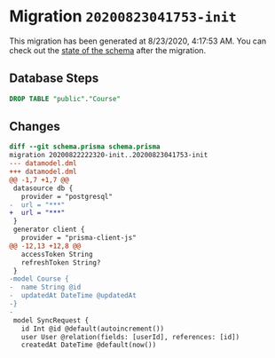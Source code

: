 # Migration `20200823041753-init`

This migration has been generated at 8/23/2020, 4:17:53 AM.
You can check out the [state of the schema](./schema.prisma) after the migration.

## Database Steps

```sql
DROP TABLE "public"."Course"
```

## Changes

```diff
diff --git schema.prisma schema.prisma
migration 20200822222320-init..20200823041753-init
--- datamodel.dml
+++ datamodel.dml
@@ -1,7 +1,7 @@
 datasource db {
   provider = "postgresql"
-  url = "***"
+  url = "***"
 }
 generator client {
   provider = "prisma-client-js"
@@ -12,13 +12,8 @@
   accessToken String
   refreshToken String?
 }
-model Course {
-  name String @id
-  updatedAt DateTime @updatedAt
-}
-
 model SyncRequest {
   id Int @id @default(autoincrement())
   user User @relation(fields: [userId], references: [id])
   createdAt DateTime @default(now())
```


